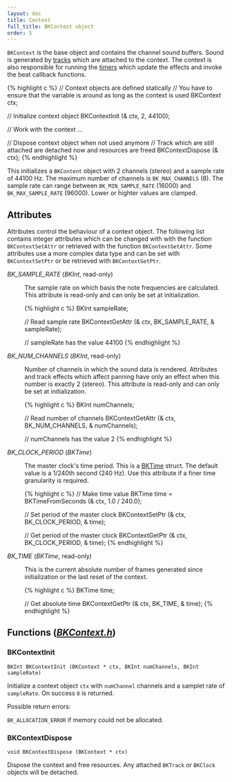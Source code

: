 ```yaml
---
layout: doc
title: Context
full_title: BKContext object
order: 5
---
```


`BKContext` is the base object and contains the channel sound buffers. Sound is generated by [tracks](../track/) which are attached to the context. The context is also responsible for running the [timers](../clocks/) which update the effects and invoke the beat callback functions.

{% highlight c %}
// Context objects are defined statically
// You have to ensure that the variable is around as long as the context is used
BKContext ctx;

// Initialize context object
BKContextInit (& ctx, 2, 44100);

// Work with the context
...

// Dispose context object when not used anymore
// Track which are still attached are detached now and resources are freed
BKContextDispose (& ctx);
{% endhighlight %}

This initializes a `BKContent` object with 2 channels (stereo) and a sample rate of 44100 Hz. The maximum number of channels is `BK_MAX_CHANNELS` (8). The sample rate can range between `BK_MIN_SAMPLE_RATE` (16000) and `BK_MAX_SAMPLE_RATE` (96000). Lower or highter values are clamped.

## Attributes

Attributes control the behaviour of a context object. The following list contains integer attributes which can be changed with with the function `BKContextSetAttr` or retrieved with the function `BKContextGetAttr`. Some attributes use a more complex data type and can be set with `BKContextSetPtr` or be retrieved with `BKContextGetPtr`.

<dl>
<dt><var>BK_SAMPLE_RATE</var> (<var>BKInt</var>, read-only)</dt>
<dd>

<p>The sample rate on which basis the note frequencies are calculated. This attribute is read-only and can only be set at initialization.</p>

{% highlight c %}
BKInt sampleRate;

// Read sample rate
BKContextGetAttr (& ctx, BK_SAMPLE_RATE, & sampleRate);

// sampleRate has the value 44100
{% endhighlight %}

</dd>
<dt><var>BK_NUM_CHANNELS</var> (<var>BKInt</var>, read-only)</dt>
<dd>

<p>Number of channels in which the sound data is rendered. Attributes and track effects which affect panning have only an effect when this number is exactly 2 (stereo). This attribute is read-only and can only be set at initialization.</p>

{% highlight c %}
BKInt numChannels;

// Read number of channels
BKContextGetAttr (& ctx, BK_NUM_CHANNELS, & numChannels);

// numChannels has the value 2
{% endhighlight %}

</dd>

<dt><var>BK_CLOCK_PERIOD</var> (<var>BKTime</var>)</dt>
<dd>

<p>The master clock's time period. This is a <a href="../clocks/">BKTime</a> struct. The default value is a 1/240th second (240 Hz). Use this attribute if a finer time granularity is required.</p>

{% highlight c %}
// Make time value
BKTime time = BKTimeFromSeconds (& ctx, 1.0 / 240.0);

// Set period of the master clock
BKContextSetPtr (& ctx, BK_CLOCK_PERIOD, & time);

// Get period of the master clock
BKContextGetPtr (& ctx, BK_CLOCK_PERIOD, & time);
{% endhighlight %}

</dd>
<dt><var>BK_TIME</var> (<var>BKTime</var>, read-only)</dt>
<dd>

<p>This is the current absolute number of frames generated since initialization or the last reset of the context.</p>

{% highlight c %}
BKTime time;

// Get absolute time
BKContextGetPtr (& ctx, BK_TIME, & time);
{% endhighlight %}

</dd>
</dl>

## Functions <span class="header-file">(<a href="https://github.com/detomon/BlipKit/blob/master/src/BKContext.h"><var>BKContext.h</var></a>)</span>

### BKContextInit

	BKInt BKContextInit (BKContext * ctx, BKInt numChannels, BKInt sampleRate)

Initialize a context object `ctx` with `numChannel` channels and a samplet rate of `sampleRate`. On success `0` is returned.

Possible return errors:

`BK_ALLOCATION_ERROR` if memory could not be allocated.

### BKContextDispose

	void BKContextDispose (BKContext * ctx)

Dispose the context and free resources. Any attached `BKTrack` or `BKClock` objects will be detached.
